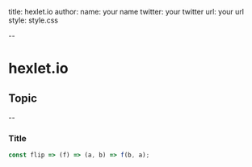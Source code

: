 title: hexlet.io
author:
  name: your name
  twitter: your twitter
  url: your url
style: style.css

--

# hexlet.io
## Topic

--

### Title

```javascript
const flip => (f) => (a, b) => f(b, a);
```
